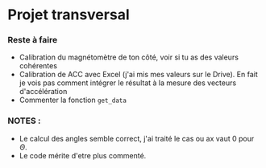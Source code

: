 # Projet transversal
### Reste à faire
- Calibration du magnétomètre de ton côté, voir si tu as des valeurs cohérentes
- Calibration de ACC avec Excel (j'ai mis mes valeurs sur le Drive). En fait je vois pas comment intégrer le résultat à la mesure des vecteurs d'accélération
- Commenter la fonction `get_data`

### NOTES :
- Le calcul des angles semble correct, j'ai traité le cas ou  ax vaut 0 pour $\Theta$. 
- Le code mérite d'etre plus commenté.